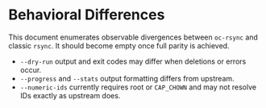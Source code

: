 # Behavioral Differences

This document enumerates observable divergences between `oc-rsync` and classic
`rsync`. It should become empty once full parity is achieved.

- `--dry-run` output and exit codes may differ when deletions or errors occur.
- `--progress` and `--stats` output formatting differs from upstream.
- `--numeric-ids` currently requires root or `CAP_CHOWN` and may not resolve
  IDs exactly as upstream does.

